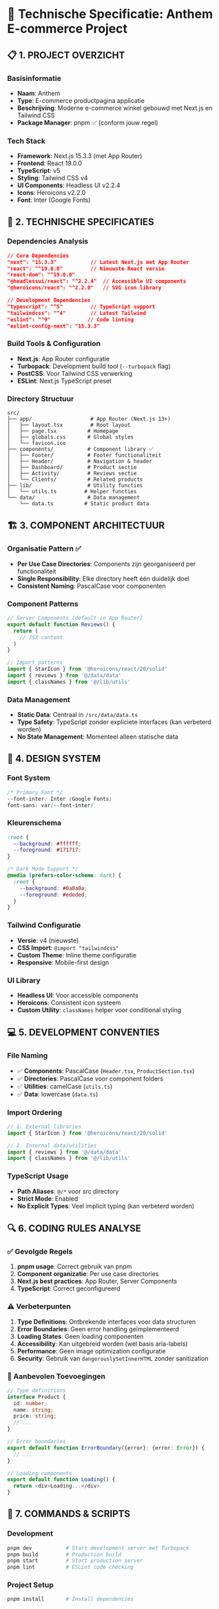 
# 🚀 Technische Specificatie: Anthem E-commerce Project

## 📋 1. PROJECT OVERZICHT

### Basisinformatie
- **Naam**: Anthem  
- **Type**: E-commerce productpagina applicatie
- **Beschrijving**: Moderne e-commerce winkel gebouwd met Next.js en Tailwind CSS
- **Package Manager**: pnpm ✅ (conform jouw regel)

### Tech Stack
- **Framework**: Next.js 15.3.3 (met App Router)
- **Frontend**: React 19.0.0 
- **TypeScript**: v5
- **Styling**: Tailwind CSS v4
- **UI Components**: Headless UI v2.2.4
- **Icons**: Heroicons v2.2.0
- **Font**: Inter (Google Fonts)

## 🔧 2. TECHNISCHE SPECIFICATIES

### Dependencies Analysis
```json
// Core Dependencies
"next": "15.3.3"           // Latest Next.js met App Router
"react": "^19.0.0"         // Nieuwste React versie
"react-dom": "^19.0.0"     
"@headlessui/react": "^2.2.4"  // Accessible UI components
"@heroicons/react": "^2.2.0"   // SVG icon library

// Development Dependencies  
"typescript": "^5"         // TypeScript support
"tailwindcss": "^4"        // Latest Tailwind
"eslint": "^9"            // Code linting
"eslint-config-next": "15.3.3"
```

### Build Tools & Configuration
- **Next.js**: App Router configuratie
- **Turbopack**: Development build tool (`--turbopack` flag)
- **PostCSS**: Voor Tailwind CSS verwerking
- **ESLint**: Next.js TypeScript preset

### Directory Structuur
```
src/
├── app/                   # App Router (Next.js 13+)
│   ├── layout.tsx         # Root layout
│   ├── page.tsx          # Homepage
│   ├── globals.css       # Global styles
│   └── favicon.ico
├── components/           # Component library ✅
│   ├── Footer/           # Footer functionaliteit
│   ├── Header/           # Navigation & header
│   ├── Dashboard/        # Product sectie
│   ├── Activity/         # Reviews sectie  
│   └── Clients/          # Related products
├── lib/                  # Utility functies
│   └── utils.ts         # Helper functies
└── data/                 # Data management
    └── data.ts          # Static product data
```

## 🏗️ 3. COMPONENT ARCHITECTUUR

### Organisatie Pattern ✅
- **Per Use Case Directories**: Components zijn georganiseerd per functionaliteit
- **Single Responsibility**: Elke directory heeft één duidelijk doel
- **Consistent Naming**: PascalCase voor componenten

### Component Patterns
```typescript
// Server Components (default in App Router)
export default function Reviews() {
  return (
    // JSX content
  )
}

// Import patterns
import { StarIcon } from '@heroicons/react/20/solid'
import { reviews } from '@/data/data'
import { classNames } from '@/lib/utils'
```

### Data Management
- **Static Data**: Centraal in `/src/data/data.ts`
- **Type Safety**: TypeScript zonder expliciete interfaces (kan verbeterd worden)
- **No State Management**: Momenteel alleen statische data

## 🎨 4. DESIGN SYSTEM

### Font System
```css
/* Primary Font */
--font-inter: Inter (Google Fonts)
font-sans: var(--font-inter)
```

### Kleurenschema
```css
:root {
  --background: #ffffff;
  --foreground: #171717;
}

/* Dark Mode Support */
@media (prefers-color-scheme: dark) {
  :root {
    --background: #0a0a0a;
    --foreground: #ededed;
  }
}
```

### Tailwind Configuratie
- **Versie**: v4 (nieuwste)
- **CSS Import**: `@import "tailwindcss"`
- **Custom Theme**: Inline theme configuratie
- **Responsive**: Mobile-first design

### UI Library
- **Headless UI**: Voor accessible components
- **Heroicons**: Consistent icon systeem
- **Custom Utility**: `classNames` helper voor conditional styling

## 💻 5. DEVELOPMENT CONVENTIES

### File Naming
- ✅ **Components**: PascalCase (`Header.tsx`, `ProductSection.tsx`)
- ✅ **Directories**: PascalCase voor component folders
- ✅ **Utilities**: camelCase (`utils.ts`)
- ✅ **Data**: lowercase (`data.ts`)

### Import Ordering
```typescript
// 1. External libraries
import { StarIcon } from '@heroicons/react/20/solid'

// 2. Internal data/utilities  
import { reviews } from '@/data/data'
import { classNames } from '@/lib/utils'
```

### TypeScript Usage
- **Path Aliases**: `@/*` voor src directory
- **Strict Mode**: Enabled
- **No Explicit Types**: Veel implicit typing (kan verbeterd worden)

## 🔍 6. CODING RULES ANALYSE

### ✅ Gevolgde Regels
1. **pnpm usage**: Correct gebruik van pnpm
2. **Component organizatie**: Per use case directories
3. **Next.js best practices**: App Router, Server Components
4. **TypeScript**: Correct geconfigureerd

### ⚠️ Verbeterpunten
1. **Type Definitions**: Ontbrekende interfaces voor data structuren
2. **Error Boundaries**: Geen error handling geïmplementeerd  
3. **Loading States**: Geen loading componenten
4. **Accessibility**: Kan uitgebreid worden (wel basis aria-labels)
5. **Performance**: Geen image optimization configuratie
6. **Security**: Gebruik van `dangerouslySetInnerHTML` zonder sanitization

### 🚀 Aanbevolen Toevoegingen
```typescript
// Type definitions
interface Product {
  id: number;
  name: string;
  price: string;
  // ...
}

// Error boundaries
export default function ErrorBoundary({error}: {error: Error}) {
  // ...
}

// Loading components
export default function Loading() {
  return <div>Loading...</div>
}
```

## 📜 7. COMMANDS & SCRIPTS

### Development
```bash
pnpm dev           # Start development server met Turbopack
pnpm build         # Production build
pnpm start         # Start production server
pnpm lint          # ESLint code checking
```

### Project Setup
```bash
pnpm install       # Install dependencies
```

